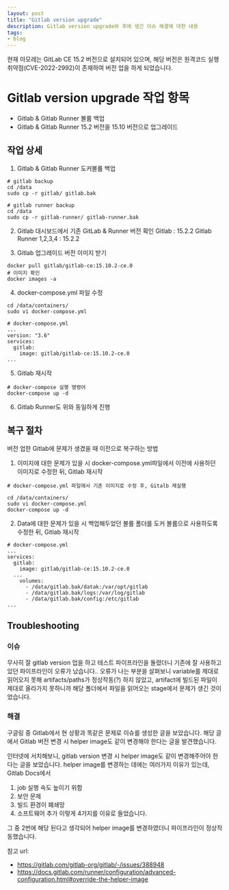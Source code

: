 ```yaml
---
layout: post
title: "Gitlab version upgrade"
description: Gitlab version upgrade와 후에 생긴 이슈 해결에 대한 내용
tags:
- blog
---
```


현재 아모레는 GitLab CE 15.2 버전으로 설치되어 있으며, 해당 버전은 원격코드 실행 취약점(CVE-2022-2992)이 존재하여 버전 업을 하게 되었습니다.


# Gitlab version upgrade 작업 항목
- Gitlab & Gitlab Runner  볼륨 백업
- Gitlab & Gitlab Runner  15.2 버전을 15.10 버전으로 업그레이드

## 작업 상세
1. Gitlab & Gitlab Runner 도커볼륨 백업
```
# gitlab backup
cd /data
sudo cp -r gitlab/ gitlab.bak

# gitlab runner backup
cd /data
sudo cp -r gitlab-runner/ gitlab-runner.bak
```

2. Gitlab 대시보드에서 기존 GitLab & Runner 버전 확인
Gitlab : 15.2.2
Gitlab Runner 1,2,3,4 : 15.2.2

3. Gitlab 업그레이드 버전 이미지 받기
```
docker pull gitlab/gitlab-ce:15.10.2-ce.0
# 이미지 확인
docker images -a
```

4. docker-compose.yml 파일 수정
```
cd /data/containers/
sudo vi docker-compose.yml

# docker-compose.yml
...
version: "3.6"
services:
  gitlab:
    image: gitlab/gitlab-ce:15.10.2-ce.0
...
```

5. Gitlab 재시작
```
# docker-compose 실행 명령어
docker-compose up -d
```

6. Gitlab Runner도 위와 동일하게 진행


## 복구 절차
버전 업한 Gitlab에 문제가 생겼을 때 이전으로 복구하는 방법

1. 이미지에 대한 문제가 있을 시
docker-compose.yml파일에서 이전에 사용하던 이미지로 수정한 뒤, Gitlab 재시작
```
# docker-compose.yml 파일에서 기존 이미지로 수정 후, Gitalb 재실행

cd /data/containers/
sudo vi docker-compose.yml
docker-compose up -d
```

2. Data에 대한 문제가 있을 시
백업해두었던 볼륨 폴더를 도커 볼륨으로 사용하도록 수정한 뒤, Gitlab 재시작
```
# docker-compose.yml
...
services:
  gitlab:
    image: gitlab/gitlab-ce:15.10.2-ce.0
  ...
    volumes:
      - /data/gitlab.bak/datak:/var/opt/gitlab
      - /data/gitlab.bak/logs:/var/log/gitlab
      - /data/gitlab.bak/config:/etc/gitlab
...
```


## Troubleshooting
### 이슈
무사히 잘 gitlab version 업을 하고 테스트 파이프라인을 돌렸더니 기존에 잘 사용하고 있던 파이프라인이 오류가 났습니다..
오류가 나는 부분을 살펴보니 variable를 제대로 읽어오지 못해 artifacts/paths가 정상작동(?) 하지 않았고, 
artifact에 빌드된 파일이 제대로 올라가지 못하니까 해당 폴더에서 파일을 읽어오는 stage에서 문제가 생긴 것이었습니다.

### 해결
구글링 중 Gitlab에서 현 상황과 똑같은 문제로 이슈를 생성한 글을 보았습니다.
해당 글에서 Gitlab 버전 변경 시 helper image도 같이 변경해야 한다는 글을 발견했습니다.


인터넷에 서치해보니, gitlab version 변경 시 helper image도 같이 변경해주어야 한다는 글을 보았습니다.
helper image를 변경하는 데에는 여러가지 이유가 있는데, Gitlab Docs에서
1. job 실행 속도 높이기 위함
2. 보안 문제
3. 빌드 환경이 폐쇄망
4. 소프트웨어 추가
이렇게 4가지를 이유로 들었습니다.

그 중 2번에 해당 된다고 생각되어 helper image를 변경하였더니 파이프라인이 정상작동했습니다.

참고 url: 
- https://gitlab.com/gitlab-org/gitlab/-/issues/388948
- https://docs.gitlab.com/runner/configuration/advanced-configuration.html#override-the-helper-image
